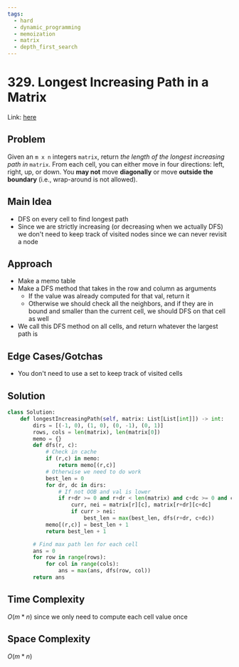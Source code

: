 ```yaml
---
tags:
  - hard
  - dynamic_programming
  - memoization
  - matrix
  - depth_first_search
---
```

# 329. Longest Increasing Path in a Matrix
Link: [here](https://leetcode.com/problems/longest-increasing-path-in-a-matrix/description/)
## Problem
Given an `m x n` integers `matrix`, return _the length of the longest increasing path in_ `matrix`.
From each cell, you can either move in four directions: left, right, up, or down. You **may not** move **diagonally** or move **outside the boundary** (i.e., wrap-around is not allowed).
## Main Idea
- DFS on every cell to find longest path
- Since we are strictly increasing (or decreasing when we actually DFS) we don't need to keep track of visited nodes since we can never revisit a node
## Approach
- Make a memo table
- Make a DFS method that takes in the row and column as arguments
	- If the value was already computed for that val, return it
	- Otherwise we should check all the neighbors, and if they are in bound and smaller than the current cell, we should DFS on that cell as well
- We call this DFS method on all cells, and return whatever the largest path is
## Edge Cases/Gotchas 
- You don't need to use a set to keep track of visited cells 
## Solution
```python 
class Solution:
    def longestIncreasingPath(self, matrix: List[List[int]]) -> int:
        dirs = [(-1, 0), (1, 0), (0, -1), (0, 1)]
        rows, cols = len(matrix), len(matrix[0])
        memo = {}
        def dfs(r, c):
            # Check in cache
            if (r,c) in memo:
                return memo[(r,c)]
            # Otherwise we need to do work
            best_len = 0
            for dr, dc in dirs:
                # If not OOB and val is lower 
                if r+dr >= 0 and r+dr < len(matrix) and c+dc >= 0 and c+dc < len(matrix[0]):
                    curr, nei = matrix[r][c], matrix[r+dr][c+dc]
                    if curr > nei:
                        best_len = max(best_len, dfs(r+dr, c+dc))
            memo[(r,c)] = best_len + 1
            return best_len + 1

        # Find max path len for each cell
        ans = 0
        for row in range(rows):
            for col in range(cols):
                ans = max(ans, dfs(row, col))
        return ans
```
## Time Complexity
$O(m*n)$ since we only need to compute each cell value once
## Space Complexity
$O(m*n)$ 
